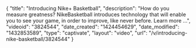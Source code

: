 {
    "title": "Introducing Nike+ Basketball",
    "description": "How do you measure greatness? NikeBasketball introduces technology that will enable you to see your game, in order to improve, like never before. Learn more ...",
    "videoid": "3824544",
    "date_created": "1424454629",
    "date_modified": "1432853589",
    "type": "captivate",
    "layout": "video",
    "url": "\/v\/introducing-nike-basketball\/3824544"
}